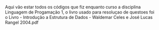 Aqui vão estar todos os códigos que fiz enquanto curso a disciplina Linguagem de Progamação 1, o livro usado para resoluçao de questoes foi o Livro - Introdução a Estrutura de Dados - Waldemar Celes e José Lucas Rangel 2004.pdf
